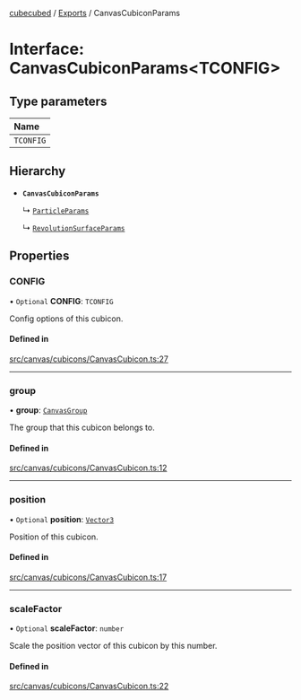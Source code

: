 [cubecubed](/reference/README.md) / [Exports](/reference/modules.md) / CanvasCubiconParams

# Interface: CanvasCubiconParams<TCONFIG\>

## Type parameters

| Name |
| :------ |
| `TCONFIG` |

## Hierarchy

- **`CanvasCubiconParams`**

  ↳ [`ParticleParams`](/reference/interfaces/ParticleParams.md)

  ↳ [`RevolutionSurfaceParams`](/reference/interfaces/RevolutionSurfaceParams.md)

## Properties

### CONFIG

• `Optional` **CONFIG**: `TCONFIG`

Config options of this cubicon.

#### Defined in

[src/canvas/cubicons/CanvasCubicon.ts:27](https://github.com/imaphatduc/cubecubed/blob/cb0c39f/src/canvas/cubicons/CanvasCubicon.ts#L27)

___

### group

• **group**: [`CanvasGroup`](/reference/classes/CanvasGroup.md)

The group that this cubicon belongs to.

#### Defined in

[src/canvas/cubicons/CanvasCubicon.ts:12](https://github.com/imaphatduc/cubecubed/blob/cb0c39f/src/canvas/cubicons/CanvasCubicon.ts#L12)

___

### position

• `Optional` **position**: [`Vector3`](/reference/classes/Vector3.md)

Position of this cubicon.

#### Defined in

[src/canvas/cubicons/CanvasCubicon.ts:17](https://github.com/imaphatduc/cubecubed/blob/cb0c39f/src/canvas/cubicons/CanvasCubicon.ts#L17)

___

### scaleFactor

• `Optional` **scaleFactor**: `number`

Scale the position vector of this cubicon by this number.

#### Defined in

[src/canvas/cubicons/CanvasCubicon.ts:22](https://github.com/imaphatduc/cubecubed/blob/cb0c39f/src/canvas/cubicons/CanvasCubicon.ts#L22)
